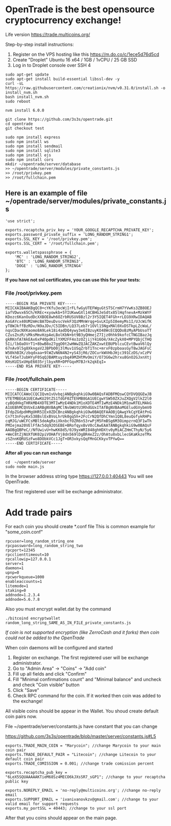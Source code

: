 # OpenTrade is the best opensource cryptocurrency exchange!

Life version https://trade.multicoins.org/

Step-by-step install instructions:

1. Register on the VPS hosting like this https://m.do.co/c/1ece5d76d5cd
2. Create "Droplet" Ubuntu 16 x64 / 1GB / 1vCPU / 25 GB SSD
3. Log in to Droplet console over SSH
4

```
sudo apt-get update
sudo apt-get install build-essential libssl-dev -y
curl -sL https://raw.githubusercontent.com/creationix/nvm/v0.31.0/install.sh -o install_nvm.sh
bash install_nvm.sh
sudo reboot

nvm install 6.0.0

git clone https://github.com/3s3s/opentrade.git
cd opentrade
git checkout test

sudo npm install express
sudo npm install ws
sudo npm install sendmail
sudo npm install sqlite3
sudo npm install ejs
sudo npm install cors
mkdir ~/opentrade/server/database
>> ~/opentrade/server/modules/private_constants.js
>> /root/privkey.pem
>> /root/fullchain.pem
```

## Here is an example of file ~/opentrade/server/modules/private_constants.js

```
'use strict';

exports.recaptcha_priv_key = 'YOUR_GOOGLE_RECAPTCHA_PRIVATE_KEY';
exports.password_private_suffix = 'LONG_RANDOM_STRING1';
exports.SSL_KEY = '/root/privkey.pem';
exports.SSL_CERT = '/root/fullchain.pem';

exports.walletspassphrase = {
    'MC' : 'LONG_RANDOM_STRING2',
    'BTC' : 'LONG_RANDOM_STRING3',
    'DOGE' : 'LONG_RANDOM_STRING4'
};
```

**If you have not ssl certificates, you can use this for your tests:**

### File /root/privkey.pem

```
-----BEGIN RSA PRIVATE KEY-----
MIICXAIBAAKBgQC0+cYKfu3ecWjIrFLfwGyUTEFWguGtSTSCrmH7YVwKs3ZB8OEJ
iafVDwvx65Ch/KREc+xyowkb+5YIUKwwGXl14CBHGJeSdtx85lHqfnevA+MzkWYF
KDozc6KanOudDcXXBOE8wh6OZrbRUSUV8Bzl2r3Y5IQET4FGh+rLEG9XRwIDAQAB
AoGAYcx40UM2mHcBATDeuDvscVekF3QzMMnWrqg+GvLKIp5I0emyMs1I/UJcWifK
yT8WJkffBzRDv/N9aJDv/C5IDBn/LQ37Leb7r1OVl15NgxMAl0XvDSTkpLZcWaL/
nqsCDacNXKaomo8A9Lek18i4adDQ4ywy3e6IBzuyKO48WcECQQDoBzMyAPbUsoTT
CZusZnzR/sMksMmvHzpAeLBolKbN+bt9B3yQHmejZ7Ijz0hhk9kofcCTNGIBazJq
gkRKnfA7AkEAx6xP40pdKilYXM2FF4o3zOZjijY416O4/X4cZykX0+MPYQbjCTHQ
5Ii/lbOaOVrT1+8bwB8o27ggO0t2wHWwZQJACZAKZxwtEBUPblcuCEvtBwaV6lQy
67nAv9l5g8XkngaV2JBPbO0j3lMuv1USqZrbT1Tnc+mrxF0zpboasGyT8wJAGFsC
W50khBIK/zbqdxaa+9lWZvN6N4N2+yS43jR6/ZOCurkWVHbJHjc391CzDS/xCzPV
VLf4SeTJubHYyF0SqQJBAMtuyzbq49MZHtMvOmiY/O73G6w2hrxu8GnO2GJxnXtj
KHsKUISxUHpE6035rjlbyxRR+DPFGqxM7BJrk2qkEqI=
-----END RSA PRIVATE KEY-----
```

### File /root/fullchain.pem

```
-----BEGIN CERTIFICATE-----
MIICATCCAWoCCQCIQvm1vUvbqjANBgkqhkiG9w0BAQsFADBFMQswCQYDVQQGEwJB
VTETMBEGA1UECAwKU29tZS1TdGF0ZTEhMB8GA1UECgwYSW50ZXJuZXQgV2lkZ2l0
cyBQdHkgTHRkMB4XDTE3MTIwMzE4NDk1M1oXDTE4MTIwMzE4NDk1M1owRTELMAkG
A1UEBhMCQVUxEzARBgNVBAgMClNvbWUtU3RhdGUxITAfBgNVBAoMGEludGVybmV0
IFdpZGdpdHMgUHR5IEx0ZDCBnzANBgkqhkiG9w0BAQEFAAOBjQAwgYkCgYEAtPnG
Cn7t3nFoyKxS38BslExBVoLhrUk0gq5h+2FcCrN2QfDhCYmn1Q8L8euQofykRHPs
cqMJG/uWCFCsMBl5deAgRxiXknbcfOZR6n53rwPjM5FmBSg6M3OimpzrnQ3F1wTh
PMIejma20VElFfAc5dq92OSEBE+BRofqyxBvV0cCAwEAATANBgkqhkiG9w0BAQsF
AAOBgQBPeC//NfUwivU+hwKK8d5/0J9yxWRI848ghHDXtv0yMiACZHmCThyN/5y6
+WeC8tZjNUXfUK02piVOHAfVj8dn569lDgBR4eZ2z/OhAtu8xbLlecGKaKkzeTMx
zSZnnKQRUSzFwo8DObkVCc1JgT+OR3xkysQqFMnGCKkyvTPYwQ==
-----END CERTIFICATE-----
```


**After all you can run exchange**

```
cd  ~/opentrade/server
sudo node main.js
```

In the browser address string type https://127.0.0.1:40443
You will see OpenTrade.

The first registered user will be exchange administrator. 

# Add trade pairs

For each coin you should create *.conf file
This is common example for "some_coin.conf"

```
rpcuser=long_random_string_one
rpcpassword=long_random_string_two
rpcport=12345
rpcclienttimeout=10
rpcallowip=127.0.0.1
server=1
daemon=1
upnp=0
rpcworkqueue=1000
enableaccounts=1
litemode=1
staking=0
addnode=1.2.3.4
addnode=5.6.7.8

```

Also you must encrypt wallet.dat by the command

```
./bitcoind encryptwallet random_long_string_SAME_AS_IN_FILE_private_constants.js

```

*If coin is not supported encryption (like ZerroCash and it forks) then coin could not be added to the OpenTrade*


When coin daemons will be configured and started

1. Register on exchange. The first registered user will be exchange administrator.
2. Go to "Admin Area" -> "Coins" -> "Add coin"
3. Fill up all fields and click "Confirm"
4. Fill "Minimal confirmations count" and "Minimal balance" and uncheck and check "Coin visible" button
5. Click "Save"
6. Check RPC command for the coin. If it worked then coin was added to the exchange!

All visible coins should be appear in the Wallet. You shoud create default coin pairs now.

File ~/opentrade/server/constants.js have constant that you can change

https://github.com/3s3s/opentrade/blob/master/server/constants.js#L5

```
exports.TRADE_MAIN_COIN = "Marycoin"; //change Marycoin to your main coin pair
exports.TRADE_DEFAULT_PAIR = "Litecoin"; //change Litecoin to your default coin pair
exports.TRADE_COMISSION = 0.001; //change trade comission percent

exports.recaptcha_pub_key = "6LeX5SQUAAAAAKTieM68Sz4MECO6kJXsSR7_sGP1"; //change to your recaptcha public key

exports.NOREPLY_EMAIL = 'no-reply@multicoins.org'; //change no-reply email
exports.SUPPORT_EMAIL = 'ivanivanovkzv@gmail.com'; //change to your valid email for support requests
exports.my_portSSL = 40443; //change to your ssl port

```

After that you coins should appear on the main page.


